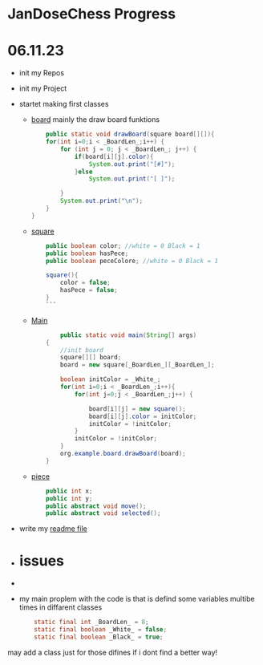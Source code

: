 # JanDoseChess Progress

# 06.11.23

- init my Repos
- init my Project
- startet making first classes
  
  - [board](../scr/src/main/java/org/example/board.java) mainly the draw board funktions

    ```java
        public static void drawBoard(square board[][]){
        for(int i=0;i < _BoardLen_;i++) {
            for (int j = 0; j < _BoardLen_; j++) {
                if(board[i][j].color){
                    System.out.print("[#]");
                }else
                    System.out.print("[ ]");

            }
            System.out.print("\n");
        }
    }
    ```

  - [square](../scr/src/main/java/org/example/square.java)

    ```java
        public boolean color; //white = 0 Black = 1
        public boolean hasPece;
        public boolean peceColore; //white = 0 Black = 1

        square(){
            color = false;
            hasPece = false;
        }
        ```

  - [Main](../scr/src/main/java/org/example/Main.java)

    ```java
            public static void main(String[] args)
        {
            //init board
            square[][] board;
            board = new square[_BoardLen_][_BoardLen_];

            boolean initColor = _White_;
            for(int i=0;i < _BoardLen_;i++){
                for(int j=0;j < _BoardLen_;j++) {

                    board[i][j] = new square();
                    board[i][j].color = initColor;
                    initColor = !initColor;
                }
                initColor = !initColor;
            }
            org.example.board.drawBoard(board);
        }
    ```

  - [piece](../scr/src/main/java/org/example/pice.java)
  
    ```java
        public int x;
        public int y;
        public abstract void move();
        public abstract void selected();
    ```

- write my [readme file](../README.md)

- # issues 
- 
- my main proplem with the code is that is defind some variables multibe times in diffarent classes

    ```java
        static final int _BoardLen_ = 8;
        static final boolean _White_ = false;
        static final boolean _Black_ = true;
    ```

may add a class just for those difines if i dont find a better way!
